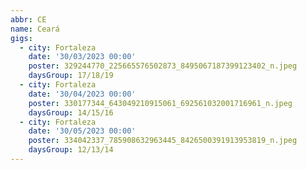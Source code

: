 ```yaml
---
abbr: CE
name: Ceará
gigs:
  - city: Fortaleza
    date: '30/03/2023 00:00'
    poster: 329244770_225665576502873_8495067187399123402_n.jpeg
    daysGroup: 17/18/19
  - city: Fortaleza
    date: '30/04/2023 00:00'
    poster: 330177344_643049210915061_692561032001716961_n.jpeg
    daysGroup: 14/15/16
  - city: Fortaleza
    date: '30/05/2023 00:00'
    poster: 334042337_785908632963445_8426500391913953819_n.jpeg
    daysGroup: 12/13/14
---
```


